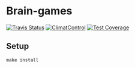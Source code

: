 # Brain-games

[![Travis Status](https://travis-ci.org/Yorickov/brain-games.svg?branch=master)](https://travis-ci.org/Yorickov/brain-games)
[![ClimatControl](https://api.codeclimate.com/v1/badges/92a4e9794aa9112537ed/maintainability)](https://codeclimate.com/github/Yorickov/brain-games/maintainability)
[![Test Coverage](https://api.codeclimate.com/v1/badges/92a4e9794aa9112537ed/test_coverage)](https://codeclimate.com/github/Yorickov/brain-games/test_coverage)

## Setup
`make install`
